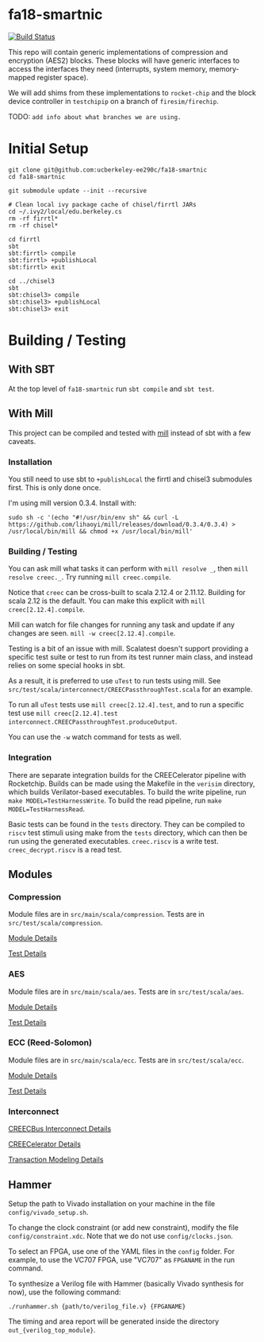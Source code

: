 # fa18-smartnic

[![Build Status](https://travis-ci.org/ucberkeley-ee290c/fa18-smartnic.svg?branch=master)](https://travis-ci.org/ucberkeley-ee290c/fa18-smartnic)

This repo will contain generic implementations of compression and encryption (AES2) blocks. These blocks will have generic interfaces to access the interfaces they need (interrupts, system memory, memory-mapped register space).

We will add shims from these implementations to `rocket-chip` and the block device controller in `testchipip` on a branch of `firesim/firechip`.

TODO: `add info about what branches we are using.`

# Initial Setup
```
git clone git@github.com:ucberkeley-ee290c/fa18-smartnic
cd fa18-smartnic

git submodule update --init --recursive

# Clean local ivy package cache of chisel/firrtl JARs
cd ~/.ivy2/local/edu.berkeley.cs
rm -rf firrtl*
rm -rf chisel*

cd firrtl
sbt
sbt:firrtl> compile
sbt:firrtl> +publishLocal
sbt:firrtl> exit

cd ../chisel3
sbt
sbt:chisel3> compile
sbt:chisel3> +publishLocal
sbt:chisel3> exit
```

# Building / Testing
## With SBT
At the top level of `fa18-smartnic` run `sbt compile` and `sbt test`.

## With Mill
This project can be compiled and tested with [mill](https://github.com/lihaoyi/mill) instead of sbt with a few caveats.

### Installation
You still need to use sbt to `+publishLocal` the firrtl and chisel3 submodules first. This is only done once.

I'm using mill version 0.3.4. Install with:
```
sudo sh -c '(echo "#!/usr/bin/env sh" && curl -L https://github.com/lihaoyi/mill/releases/download/0.3.4/0.3.4) > /usr/local/bin/mill && chmod +x /usr/local/bin/mill'
```

### Building / Testing
You can ask mill what tasks it can perform with `mill resolve _`, then `mill resolve creec._`. Try running `mill creec.compile`.

Notice that `creec` can be cross-built to scala 2.12.4 or 2.11.12. Building for scala 2.12 is the default. You can make this explicit with `mill creec[2.12.4].compile`.

Mill can watch for file changes for running any task and update if any changes are seen. `mill -w creec[2.12.4].compile`.

Testing is a bit of an issue with mill. Scalatest doesn't support providing a specific test suite or test to run from its test runner main class, and instead relies on some special hooks in sbt.

As a result, it is preferred to use `uTest` to run tests using mill. See `src/test/scala/interconnect/CREECPassthroughTest.scala` for an example.

To run all `uTest` tests use `mill creec[2.12.4].test`, and to run a specific test use `mill creec[2.12.4].test interconnect.CREECPassthroughTest.produceOutput`.

You can use the `-w` watch command for tests as well.

### Integration
There are separate integration builds for the CREECelerator pipeline with Rocketchip. Builds can be made using the Makefile in the `verisim` directory, which builds Verilator-based executables.
To build the write pipeline, run `make MODEL=TestHarnessWrite`. To build the read pipeline, run `make MODEL=TestHarnessRead`.

Basic tests can be found in the `tests` directory. They can be compiled to `riscv` test stimuli using make from the `tests` directory, which can then be run using the generated executables. `creec.riscv` is a write test. `creec_decrypt.riscv` is a read test.


## Modules

### Compression
Module files are in `src/main/scala/compression`. Tests are in `src/test/scala/compression`.

[Module Details](src/main/scala/compression/README.md)

[Test Details](src/test/scala/compression/README.md)

### AES
Module files are in `src/main/scala/aes`. Tests are in `src/test/scala/aes`.

[Module Details](src/main/scala/aes/README.md)

[Test Details](src/test/scala/aes/README.md)

### ECC (Reed-Solomon)
Module files are in `src/main/scala/ecc`. Tests are in `src/test/scala/ecc`.

[Module Details](src/main/scala/ecc/README.md)

[Test Details](src/test/scala/ecc/README.md)

### Interconnect

[CREECBus Interconnect Details](doc/Interconnect_and_Bus_Components.md)

[CREECelerator Details](doc/Top_Level_Integration.md)

[Transaction Modeling Details](doc/Transaction_Level_Modeling.md)

## Hammer

Setup the path to Vivado installation on your machine in the file `config/vivado_setup.sh`.

To change the clock constraint (or add new constraint), modify the file `config/constraint.xdc`. Note that we do not use `config/clocks.json`.

To select an FPGA, use one of the YAML files in the `config` folder. For example, to use the VC707 FPGA, use "VC707" as `FPGANAME` in the run command.

To synthesize a Verilog file with Hammer (basically Vivado synthesis for now), use the following command:

```
./runhammer.sh {path/to/verilog_file.v} {FPGANAME}
```

The timing and area report will be generated inside the directory `out_{verilog_top_module}`.

